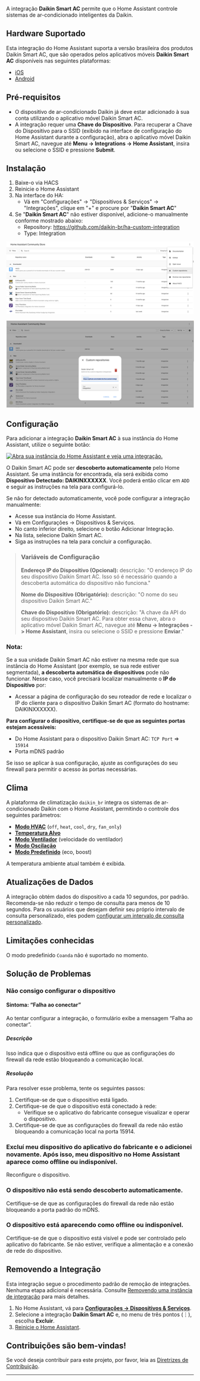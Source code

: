 A integração **Daikin Smart AC** permite que o Home Assistant controle sistemas de ar-condicionado inteligentes da Daikin.

## Hardware Suportado

Esta integração do Home Assistant suporta a versão brasileira dos produtos Daikin Smart AC, que são operados pelos aplicativos móveis **Daikin Smart AC** disponíveis nas seguintes plataformas:

- [iOS](https://apps.apple.com/br/app/daikin-smart-ac/id1557849398)
- [Android](https://play.google.com/store/apps/details?id=in.co.iotalabs.dmb.smartac)

## Pré-requisitos

- O dispositivo de ar-condicionado Daikin já deve estar adicionado à sua conta utilizando o aplicativo móvel Daikin Smart AC.
- A integração requer uma **Chave do Dispositivo**. Para recuperar a Chave do Dispositivo para o SSID (exibido na interface de configuração do Home Assistant durante a configuração), abra o aplicativo móvel Daikin Smart AC, navegue até **Menu -> Integrations -> Home Assistant**, insira ou selecione o SSID e pressione **Submit**.

## Instalação

1. Baixe-o via HACS
2. Reinicie o Home Assistant
3. Na interface do HA:
   - Vá em "Configurações" -> "Dispositivos & Serviços" -> "Integrações", clique em "+" e procure por "**Daikin Smart AC**"
4. Se "**Daikin Smart AC**" não estiver disponível, adicione-o manualmente conforme mostrado abaixo:
   - Repository: https://github.com/daikin-br/ha-custom-integration
   - Type: Integration

![Add Repository](images/ha-custom-repo-setup-1.png "Add Repository")

![Add Repository](images/ha-custom-repo-setup-2.png "Add Repository")

## Configuração

Para adicionar a integração **Daikin Smart AC** à sua instância do Home Assistant, utilize o seguinte botão:

[![Abra sua instância do Home Assistant e veja uma integração.](https://my.home-assistant.io/badges/integration.svg)](https://my.home-assistant.io/redirect/integration/?domain=daikin_br)

O Daikin Smart AC pode ser **descoberto automaticamente** pelo Home Assistant. Se uma instância for encontrada, ela será exibida como **Dispositivo Detectado: DAIKINXXXXXX**. Você poderá então clicar em `ADD` e seguir as instruções na tela para configurá-lo.

Se não for detectado automaticamente, você pode configurar a integração manualmente:

- Acesse sua instância do Home Assistant.
- Vá em Configurações -> Dispositivos & Serviços.
- No canto inferior direito, selecione o botão Adicionar Integração.
- Na lista, selecione Daikin Smart AC.
- Siga as instruções na tela para concluir a configuração.

> ### Variáveis de Configuração
>
> **Endereço IP do Dispositivo (Opcional):**
> descrição: "O endereço IP do seu dispositivo Daikin Smart AC. Isso só é necessário quando a descoberta automática do dispositivo não funciona."
>
> **Nome do Dispositivo (Obrigatório):**
> descrição: "O nome do seu dispositivo Daikin Smart AC."
>
> **Chave do Dispositivo (Obrigatório):**
> descrição: "A chave da API do seu dispositivo Daikin Smart AC. Para obter essa chave, abra o aplicativo móvel Daikin Smart AC, navegue até **Menu -> Integrações -> Home Assistant**, insira ou selecione o SSID e pressione **Enviar**."

### Nota:

Se a sua unidade Daikin Smart AC não estiver na mesma rede que sua instância do Home Assistant (por exemplo, se sua rede estiver segmentada), **a descoberta automática de dispositivos** pode não funcionar. Nesse caso, você precisará localizar manualmente o **IP do Dispositivo** por:

- Acessar a página de configuração do seu roteador de rede e localizar o IP do cliente para o dispositivo Daikin Smart AC (formato do hostname: DAIKINXXXXXX).

**Para configurar o dispositivo, certifique-se de que as seguintes portas estejam acessíveis:**

- Do Home Assistant para o dispositivo Daikin Smart AC: `TCP Port` => `15914`
- Porta mDNS padrão

Se isso se aplicar à sua configuração, ajuste as configurações do seu firewall para permitir o acesso às portas necessárias.

## Clima

A plataforma de climatização `daikin_br` integra os sistemas de ar-condicionado Daikin com o Home Assistant, permitindo o controle dos seguintes parâmetros:

- [**Modo HVAC**](https://www.home-assistant.io/integrations/climate/#action-climateset_hvac_mode) (`off`, `heat`, `cool`, `dry`, `fan_only`)
- [**Temperatura Alvo**](https://www.home-assistant.io/integrations/climate#action-climateset_temperature)
- [**Modo Ventilador**](https://www.home-assistant.io/integrations/climate#action-climateset_fan_mode) (velocidade do ventilador)
- [**Modo Oscilação**](https://www.home-assistant.io/integrations/climate#action-climateset_swing_mode)
- [**Modo Predefinido**](https://www.home-assistant.io/integrations/climate#action-climateset_preset_mode) (eco, boost)

A temperatura ambiente atual também é exibida.

## Atualizações de Dados

A integração obtém dados do dispositivo a cada 10 segundos, por padrão.
Recomenda-se não reduzir o tempo de consulta para menos de 10 segundos. Para os usuários que desejam definir seu próprio intervalo de consulta personalizado, eles podem [configurar um intervalo de consulta personalizado](https://www.home-assistant.io/common-tasks/general/#defining-a-custom-polling-interval).

## Limitações conhecidas

O modo predefinido `Coanda` não é suportado no momento.

## Solução de Problemas

### Não consigo configurar o dispositivo

#### Sintoma: “Falha ao conectar”

Ao tentar configurar a integração, o formulário exibe a mensagem “Falha ao conectar”.

##### Descrição

Isso indica que o dispositivo está offline ou que as configurações do firewall da rede estão bloqueando a comunicação local.

##### Resolução

Para resolver esse problema, tente os seguintes passos:

1. Certifique-se de que o dispositivo está ligado.
2. Certifique-se de que o dispositivo está conectado à rede:
   - Verifique se o aplicativo do fabricante consegue visualizar e operar o dispositivo.
3. Certifique-se de que as configurações do firewall da rede não estão bloqueando a comunicação local na porta 15914.

### Excluí meu dispositivo do aplicativo do fabricante e o adicionei novamente. Após isso, meu dispositivo no Home Assistant aparece como offline ou indisponível.

Reconfigure o dispositivo.

### O dispositivo não está sendo descoberto automaticamente.

Certifique-se de que as configurações do firewall da rede não estão bloqueando a porta padrão do mDNS.

### O dispositivo está aparecendo como offline ou indisponível.

Certifique-se de que o dispositivo está visível e pode ser controlado pelo aplicativo do fabricante.
Se não estiver, verifique a alimentação e a conexão de rede do dispositivo.

## Removendo a Integração

Esta integração segue o procedimento padrão de remoção de integrações. Nenhuma etapa adicional é necessária. Consulte [Removendo uma instância de integração](https://www.home-assistant.io/common-tasks/general/#removing-an-integration-instance) para mais detalhes.

1. No Home Assistant, vá para [**Configurações -> Dispositivos & Serviços**](https://my.home-assistant.io/redirect/integrations/).
2. Selecione a integração **Daikin Smart AC** e, no menu de três pontos (⋮), escolha **Excluir**.
3. [Reinicie o Home Assistant](https://www.home-assistant.io/docs/configuration/#reloading-the-configuration-to-apply-changes).

## Contribuições são bem-vindas!

Se você deseja contribuir para este projeto, por favor, leia as [Diretrizes de Contribuição](CONTRIBUTING.md).

---
